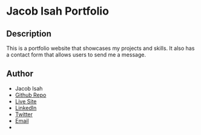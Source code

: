 # Jacob Isah Portfolio
## Description
This is a portfolio website that showcases my projects and skills. It also has a contact form that allows users to send me a message.

## Author
- Jacob Isah
- [Github Repo](https://github.com/Enecode/jacob-portfolio-site)
- [Live Site](https://enecode.github.io/)
- [LinkedIn](https://www.linkedin.com/in/isahjacob/)
- [Twitter](https://twitter.com/_jayky)
- [Email](mailto:isahjacob0@gmail.com)
- 


